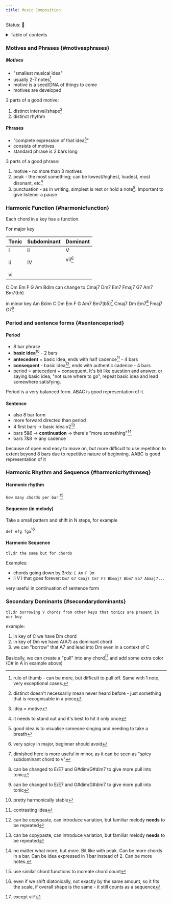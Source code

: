 ```yaml
---
title: Music Composition
---
```


<status>Status: 🌱 </status>

<details>
<summary>Table of contents</summary>
	<ul>
		<li><a href="#motivesphrases" class="internal-link">Motives and Phrases</a>
		</li>
		<li><a href="#harmonicfunction" class="internal-link">Harmonic Function</a>
		</li>
		<li><a href="#sentenceperiod" class="internal-link">Sentence and Period</a>
		</li>
		<li><a href="#harmonicrhythmseq" class="internal-link">Harmonic Rhythm and Sequence</a>
		</li>
		<li><a href="#secondarydominants" class="internal-link">Secondary Dominants</a>
		</li>
	</ul>
</details>


### Motives and Phrases {#motivesphrases}

##### Motives

- "smallest musical idea"
- usually 2-7 notes[^1]
- motive is a seed/DNA of things to come
- motives are developed

2 parts of a good motive: 

1. distinct interval/shape[^2]
2. distinct rhythm

[^1]: rule of thumb - can be more, but difficult to pull off. Same with 1 note, very exceptional cases.

[^2]: distinct doesn't necessarily mean never heard before - just something that is recognisable in a piece


#### Phrases

- "complete expression of that idea[^3]"
- consists of motives
- standard phrase is 2 bars long

3 parts of a good phrase:

1. motive - no more than 3 motives
2. peak - the most something; can be lowest/highest, loudest, most disonant, etc[^4]
3. punctuation - as in writing, simplest is rest or hold a note[^5]. Important to give listener a pause

[^3]: idea = motive

[^4]: it needs to stand out and it's best to hit it only once

[^5]: good idea is to visualise someone singing and needing to take a breath


### Harmonic Function {#harmonicfunction}

Each chord in a key has a function. 

For major key

| Tonic | Subdominant | Dominant        |
| ----- | ----------- | --------------- |
| I     | ii          | V               |
| ii    | IV          | vii[^6]<br><br> |
| vi    |             |                 |

C Dm Em F G Am Bdim can change to
Cmaj7 Dm7 Em7 Fmaj7 G7 Am7 Bm7(b5)

in minor key
Am Bdim C Dm Em F G
Am7 Bm7(b5)[^7] Cmaj7 Dm Em7[^8] Fmaj7 G7[^8]

[^6]: very spicy in major, beginner should avoid

[^7]: dimished here is more useful in minor, as it can be seen as "spicy subdominant chord to v"

[^8]: can be changed to E/E7 and G#dim/G#dim7 to give more pull into tonic

### Period and sentence forms {#sentenceperiod}

#### Period

- 8 bar phrase
- **basic idea**[^9] - 2 bars
- **antecedent** = basic idea, ends with half cadence[^10] - 4 bars
- **consequent** - basic idea[^11], ends with authentic cadence - 4 bars
- period = antecedent + consequent. It's bit like question and answer, or saying basic idea, "not sure where to go", repeat basic idea and lead somewhere satisfying.

Period is a very balanced form. ABAC is good representation of it.

#### Sentence

- also 8 bar form
- more forward directed than period
- 4 first bars -> basic idea x2[^11]
- bars 5&6 -> **continuation** -> there's "more something"[^12]
- bars 7&8 -> any cadence

because of open end easy to move on, but more difficult to use repetition to extent beyond 8 bars due to repetitive nature of beginning. AABC is good representation of it

[^9]: pretty harmonically stable

[^10]: contrasting idea

[^11]: can be copypaste, can introduce variation, but familiar melody **needs** to be repeated

[^12]: no matter what more, but more. Bit like with peak. Can be more chords in a bar. Can be idea expressed in 1 bar instead of 2. Can be more notes.


### Harmonic Rhythm and Sequence {#harmonicrhythmseq}

#### Harmonic rhythm

`how many chords per bar` [^13]

#### Sequence (in melody)

Take a small pattern and shift in N steps, for example

`def efg fga`[^14]

#### Harmonic Sequence

`tl;dr the same but for chords`

Examples:

- chords going down by 3rds: `C Am F Dm`
- ii V I that goes forever: `Dm7 G7 Cmaj7 Cm7 F7 Bbmaj7 Bbm7 Eb7 Abmaj7...`

very useful in continuation of sentence form


[^13]: use similar chord functions to increate chord count

[^14]: even if we shift diatonically, not exactly by the same amount, so it fits the scale, if overall shape is the same - it still counts as a sequence


### Secondary Dominants {#secondarydominants}

`tl;dr borrowing V chords from other keys that tonics are present in our key`

example:

1. in key of C we have Dm chord
2. in key of Dm we have A(A7) as dominant chord
3. we can "borrow" that A7 and lead into Dm even in a context of C

Basically, we can create a "pull" into any chord[^15] and add some extra color (C# in A in example above)

[^15]: except vii° 
